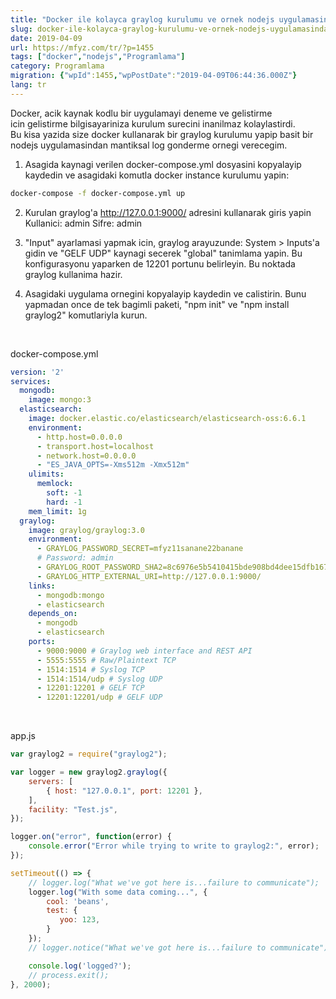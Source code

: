 ```yaml
---
title: "Docker ile kolayca graylog kurulumu ve ornek nodejs uygulamasindan loglama"
slug: docker-ile-kolayca-graylog-kurulumu-ve-ornek-nodejs-uygulamasindan-loglama
date: 2019-04-09
url: https://mfyz.com/tr/?p=1455
tags: ["docker","nodejs","Programlama"]
category: Programlama
migration: {"wpId":1455,"wpPostDate":"2019-04-09T06:44:36.000Z"}
lang: tr
---
```


Docker, acik kaynak kodlu bir uygulamayi deneme ve gelistirme icin gelistirme bilgisayariniza kurulum surecini inanilmaz kolaylastirdi. Bu kisa yazida size docker kullanarak bir graylog kurulumu yapip basit bir nodejs uygulamasindan mantiksal log gonderme ornegi verecegim.

1) Asagida kaynagi verilen docker-compose.yml dosyasini kopyalayip kaydedin ve asagidaki komutla docker instance kurulumu yapin:
```sh
docker-compose -f docker-compose.yml up
```
2) Kurulan graylog'a http://127.0.0.1:9000/ adresini kullanarak giris yapin Kullanici: admin Sifre: admin

3) "Input" ayarlamasi yapmak icin, graylog arayuzunde: System > Inputs'a gidin ve "GELF UDP" kaynagi secerek "global" tanimlama yapin. Bu konfigurasyonu yaparken de 12201 portunu belirleyin. Bu noktada graylog kullanima hazir.

4) Asagidaki uygulama ornegini kopyalayip kaydedin ve calistirin. Bunu yapmadan once de tek bagimli paketi, "npm init" ve "npm install graylog2" komutlariyla kurun.

 

docker-compose.yml
```yml
version: '2'
services:
  mongodb:
    image: mongo:3
  elasticsearch:
    image: docker.elastic.co/elasticsearch/elasticsearch-oss:6.6.1
    environment:
      - http.host=0.0.0.0
      - transport.host=localhost
      - network.host=0.0.0.0
      - "ES_JAVA_OPTS=-Xms512m -Xmx512m"
    ulimits:
      memlock:
        soft: -1
        hard: -1
    mem_limit: 1g
  graylog:
    image: graylog/graylog:3.0
    environment:
      - GRAYLOG_PASSWORD_SECRET=mfyz11sanane22banane
      # Password: admin
      - GRAYLOG_ROOT_PASSWORD_SHA2=8c6976e5b5410415bde908bd4dee15dfb167a9c873fc4bb8a81f6f2ab448a918
      - GRAYLOG_HTTP_EXTERNAL_URI=http://127.0.0.1:9000/
    links:
      - mongodb:mongo
      - elasticsearch
    depends_on:
      - mongodb
      - elasticsearch
    ports:
      - 9000:9000 # Graylog web interface and REST API
      - 5555:5555 # Raw/Plaintext TCP
      - 1514:1514 # Syslog TCP
      - 1514:1514/udp # Syslog UDP
      - 12201:12201 # GELF TCP
      - 12201:12201/udp # GELF UDP
```
 

app.js
```js
var graylog2 = require("graylog2");

var logger = new graylog2.graylog({
    servers: [
        { host: "127.0.0.1", port: 12201 },
    ],
    facility: "Test.js",
});

logger.on("error", function(error) {
    console.error("Error while trying to write to graylog2:", error);
});

setTimeout(() => {
    // logger.log("What we've got here is...failure to communicate");
    logger.log("With some data coming...", {
        cool: 'beans',
        test: { 
           yoo: 123,
        }
    });
    // logger.notice("What we've got here is...failure to communicate");

    console.log('logged?');
    // process.exit();
}, 2000);
```